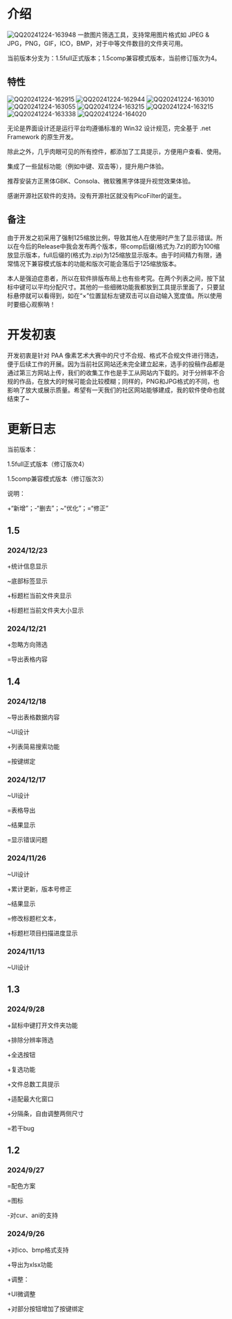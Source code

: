 # 介绍
![QQ20241224-163948](https://github.com/user-attachments/assets/90dc8a1c-ee80-4ff8-b503-1d46d53d0a1a)
 一款图片筛选工具，支持常用图片格式如 JPEG & JPG，PNG，GIF，ICO，BMP，对于中等文件数目的文件夹可用。
 
 当前版本分支为：1.5full正式版本；1.5comp兼容模式版本，当前修订版次为4。
 ## 特性
![QQ20241224-162915](https://github.com/user-attachments/assets/8520cb3d-5ddc-4179-9ae2-a445a2dcc311)
![QQ20241224-162944](https://github.com/user-attachments/assets/cbbfe498-ced8-48e8-a21b-b91a3915504d)
![QQ20241224-163010](https://github.com/user-attachments/assets/d366e397-2426-42f3-9d34-bf639fe7771a)
![QQ20241224-163055](https://github.com/user-attachments/assets/1a386175-ea09-49ae-8ae6-1ad620ec35ca)
![QQ20241224-163215](https://github.com/user-attachments/assets/4a76b72a-e837-4c84-bc36-6739c3200c48)
![QQ20241224-163215](https://github.com/user-attachments/assets/c7a590aa-90a4-499f-af90-b6945ff1430d)
![QQ20241224-163338](https://github.com/user-attachments/assets/7b607b31-a668-4996-aad0-64ca21bc0898)
![QQ20241224-164020](https://github.com/user-attachments/assets/e8d2e040-04c7-4289-8d05-bcbd4e720468)

无论是界面设计还是运行平台均遵循标准的 Win32 设计规范，完全基于 .net Framework 的原生开发。

除此之外，几乎肉眼可见的所有控件，都添加了工具提示，方便用户查看、使用。

集成了一些鼠标功能（例如中键、双击等），提升用户体验。

推荐安装方正黑体GBK、Consola、微软雅黑字体提升视觉效果体验。

感谢开源社区软件的支持。没有开源社区就没有PicoFilter的诞生。

## 备注
 由于开发之初采用了强制125缩放比例，导致其他人在使用时产生了显示错误。所以在今后的Release中我会发布两个版本，带comp后缀(格式为.7z)的即为100缩放显示版本，full后缀的(格式为.zip)为125缩放显示版本。由于时间精力有限，通常情况下兼容模式版本的功能和版次可能会落后于125缩放版本。
 
本人是强迫症患者，所以在软件排版布局上也有些考究。在两个列表之间，按下鼠标中键可以平均分配尺寸。其他的一些细微功能我都放到工具提示里面了，只要鼠标悬停就可以看得到，如在“×”位置鼠标左键双击可以自动输入宽度值。所以使用时要细心观察呐！
 
# 开发初衷
 开发初衷是针对 PAA 像素艺术大赛中的尺寸不合规、格式不合规文件进行筛选，便于后续工作的开展。因为当前社区网站还未完全建立起来，选手的投稿作品都是通过第三方网站上传，我们的收集工作也是手工从网站内下载的。对于分辨率不合规的作品，在放大的时候可能会比较模糊；同样的，PNG和JPG格式的不同，也影响了放大或展示质量。希望有一天我们的社区网站能够建成，我的软件使命也就结束了~
# 更新日志
 当前版本：
 
 1.5full正式版本（修订版次4）
 
 1.5comp兼容模式版本（修订版次3）
 
说明： 

+“新增”；-“删去”；~“优化”；=“修正”
## 1.5 
### 2024/12/23
+统计信息显示

~底部标签显示

+标题栏当前文件夹显示

+标题栏当前文件夹大小显示
### 2024/12/21
+忽略方向筛选

=导出表格内容

## 1.4
### 2024/12/18
~导出表格数据内容

~UI设计

+列表简易搜索功能

=按键绑定

### 2024/12/17
~UI设计

=表格导出

~结果显示

=显示错误问题

### 2024/11/26
~UI设计

+累计更新，版本号修正

~结果显示

=修改标题栏文本，

+标题栏项目扫描进度显示

### 2024/11/13
~UI设计

## 1.3
### 2024/9/28
+鼠标中键打开文件夹功能

+排除分辨率筛选

+全选按钮

+复选功能

+文件总数工具提示

+适配最大化窗口

+分隔条，自由调整两侧尺寸

=若干bug

## 1.2
### 2024/9/27
=配色方案

=图标

-对cur、ani的支持

### 2024/9/26
+对ico、bmp格式支持

+导出为xlsx功能

+调整：

+UI微调整

+对部分按钮增加了按键绑定
